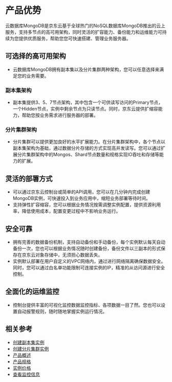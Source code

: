 # 产品优势

云数据库MongoDB是京东云基于全球热门的NoSQL数据库MongoDB推出的云上服务，支持多节点的高可用架构，同时灵活的扩容能力、备份能力和运维能力可持续为您提供优质服务，帮助您您可快速搭建、管理业务服务器。



## 可选择的高可用架构

- 云数据库MongoDB拥有副本集以及分片集群两种架构，您可以任意选择来满足您的业务需要。

### 副本集架构

- 副本集提供3、5、7节点架构，其中包含一个可供读写访问的Primary节点，一个Hidden节点，实例中剩余节点为只读节点。同时，京东云提供扩缩容能力，帮助您按业务需求进行服务器的部署。

### 分片集群架构

- 分片集群可以提供更加良好的水平扩展能力。在分片集群架构中，各个节点以副本集架构为基础，通过数据分片存储的方式实现高并发读写。您可以通过扩展分片集群架构中的Mongos、Shard节点数量和规格实现IO吞吐和存储等能力的扩展。



## 灵活的部署方式

- 可以通过京东云控制台或简单的API调用，您可以在几分钟内完成创建MongoDB实例，可快速投入到业务应用中，缩短业务部署等待时间。
- 支持弹性扩容缩容，您可以根据业务情况按需调整实例配置，提供资源利用率，降低使用成本，配置变更过程中不影响业务运行。



## 安全可靠

- 拥有完善的数据备份机制，支持自动备份和手动备份，每个实例默认每天自动备份一次，您也可以根据业务情况随时创建备份，备份文件以三副本的形式保存在京东云对象存储中，无须担心数据丢失。
- 实例默认部署在用户自定义的VPC网络内，通过进行网络隔离确保数据安全。同时，您可以通过白名单功能限制可连接实例的IP，精准的从访问源进行安全控制。



## 全面化的运维监控

- 控制台提供丰富的可视化监控数据监控指标、各项数据一目了然。您也可以设置自动报警规则，随时随地掌握实例运行情况。



## 相关参考

- [创建副本集实例](../Getting-Started/Getting-Started-Replica/Create-ReplicaSet-Instance.md)
- [创建分片集群实例](../Getting-Started/Get-Started-Shard/Create-Sharding-Instance.md)
- [产品概述](../Introduction/Product-Summrization)
- [产品规格](../Introduction/Product-Specifications.md)
- [实例价格](../Pricing/Price-Of-Instance.md)
- [查看监控信息](../Operation-Guide/Monitoring/Monitoring.md)